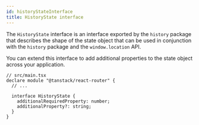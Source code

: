 ```yaml
---
id: historyStateInterface
title: HistoryState interface
---
```


The `HistoryState` interface is an interface exported by the `history` package that describes the shape of the state object that can be used in conjunction with the `history` package and the `window.location` API.

You can extend this interface to add additional properties to the state object across your application.

```tsx
// src/main.tsx
declare module "@tanstack/react-router" {
  // ...

  interface HistoryState {
    additionalRequiredProperty: number;
    additionalProperty?: string;
  }
}
```
